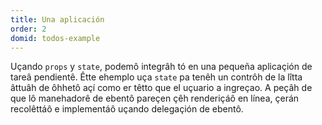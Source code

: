 ```yaml
---
title: Una aplicación
order: 2
domid: todos-example
---
```


Uçando `props` y `state`, podemô integrâh tó en una pequeña aplicaçión de tareâ pendientê. Êtte ehemplo uça `state` pa tenêh un contrôh de la lîtta âttuâh de ôhhetô açí como er têtto que el uçuario a ingreçao. A peçâh de que lô manehadorê de ebentô pareçen çêh renderiçáô en línea, çerán recolêttáô e implementáô uçando delegaçión de ebentô.

